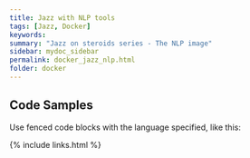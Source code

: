 ```yaml
---
title: Jazz with NLP tools
tags: [Jazz, Docker]
keywords:
summary: "Jazz on steroids series - The NLP image"
sidebar: mydoc_sidebar
permalink: docker_jazz_nlp.html
folder: docker
---
```


## Code Samples

Use fenced code blocks with the language specified, like this:


{% include links.html %}
